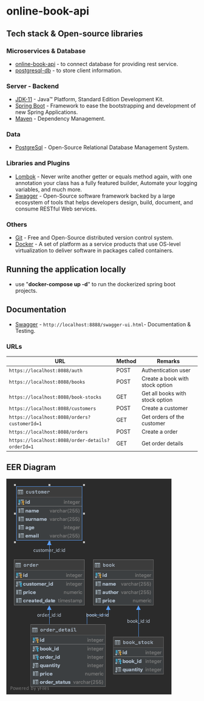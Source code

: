 # online-book-api


## Tech stack & Open-source libraries

### Microservices & Database

* 	[online-book-api](https://github.com/cengizbursali/online-book-api) - to connect database for providing rest service.
* 	[postgresql-db](https://github.com/cengizbursali/online-book-api/tree/master/postgresql-db) - to store client information.

### Server - Backend

* 	[JDK-11](https://www.oracle.com/java/technologies/javase-jdk11-downloads.html) - Java™ Platform, Standard Edition Development Kit.
* 	[Spring Boot](https://spring.io/projects/spring-boot) - Framework to ease the bootstrapping and development of new Spring Applications.
* 	[Maven](https://maven.apache.org/) - Dependency Management.

### Data

* 	[PostgreSql](https://www.postgresql.org/) - Open-Source Relational Database Management System.

###  Libraries and Plugins

* 	[Lombok](https://projectlombok.org/) - Never write another getter or equals method again, with one annotation your class has a fully featured builder, Automate your logging variables, and much more.
* 	[Swagger](https://swagger.io/) - Open-Source software framework backed by a large ecosystem of tools that helps developers design, build, document, and consume RESTful Web services.

### Others 

* 	[Git](https://git-scm.com/) - Free and Open-Source distributed version control system.
*   [Docker](https://www.docker.com/) - A set of platform as a service products that use OS-level virtualization to deliver software in packages called containers.


## Running the application locally

*	use "**docker-compose up -d**" to run the dockerized spring boot projects.

## Documentation

* 	[Swagger](http://localhost:8888/swagger-ui.html) - `http://localhost:8888/swagger-ui.html`- Documentation & Testing.

### URLs

|                   URL                           | Method |              Remarks                 |
|-------------------------------------------------|--------|--------------------------------------|
|`https://localhost:8088/auth`                    | POST   | Authentication user                  |
|`https://localhost:8088/books`                   | POST   | Create a book with stock option      |
|`https://localhost:8088/book-stocks`             | GET    | Get all books with stock option      |
|`https://localhost:8088/customers`               | POST   | Create a customer                    |
|`https://localhost:8088/orders?customerId=1`     | GET    | Get orders of the customer           |
|`https://localhost:8088/orders`                  | POST   | Create a order                       |
|`https://localhost:8088/order-details?orderId=1` | GET    | Get order details                    |


## EER Diagram

<img src="images\book.png"/>
